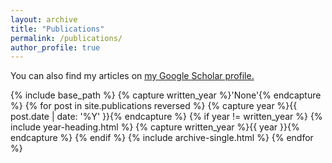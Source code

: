 ```yaml
---
layout: archive
title: "Publications"
permalink: /publications/
author_profile: true
---
```


You can also find my articles on <u><a href="https://scholar.google.com/citations?user=XewwOE8AAAAJ&hl=en">my Google Scholar profile</a>.</u>

{% include base_path %}
{% capture written_year %}'None'{% endcapture %}
{% for post in site.publications reversed %}
{% capture year %}{{ post.date | date: '%Y' }}{% endcapture %}
  {% if year != written_year %}
    {% include year-heading.html %}
    {% capture written_year %}{{ year }}{% endcapture %}
  {% endif %}
  {% include archive-single.html %}
{% endfor %}
